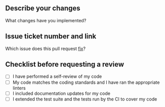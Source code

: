 ## Describe your changes

What changes have you implemented?

## Issue ticket number and link

Which issue does this pull request [fix](https://docs.github.com/en/issues/tracking-your-work-with-issues/linking-a-pull-request-to-an-issue)?

## Checklist before requesting a review
- [ ] I have performed a self-review of my code
- [ ] My code matches the coding standards and I have ran the appropriate linters
- [ ] I included documentation updates for my code
- [ ] I extended the test suite and the tests run by the CI to cover my code

